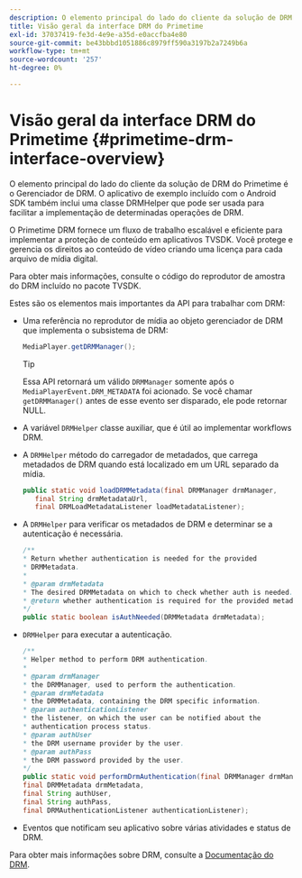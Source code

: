 ```yaml
---
description: O elemento principal do lado do cliente da solução de DRM do Primetime é o Gerenciador de DRM. O aplicativo de exemplo incluído com o Android SDK também inclui uma classe DRMHelper que pode ser usada para facilitar a implementação de determinadas operações de DRM.
title: Visão geral da interface DRM do Primetime
exl-id: 37037419-fe3d-4e9e-a35d-e0accfba4e80
source-git-commit: be43bbbd1051886c8979ff590a3197b2a7249b6a
workflow-type: tm+mt
source-wordcount: '257'
ht-degree: 0%

---
```


# Visão geral da interface DRM do Primetime {#primetime-drm-interface-overview}

O elemento principal do lado do cliente da solução de DRM do Primetime é o Gerenciador de DRM. O aplicativo de exemplo incluído com o Android SDK também inclui uma classe DRMHelper que pode ser usada para facilitar a implementação de determinadas operações de DRM.

<!--<a id="section_4DD54E085AB345FE9BE00865E56B28DB"></a>-->

O Primetime DRM fornece um fluxo de trabalho escalável e eficiente para implementar a proteção de conteúdo em aplicativos TVSDK. Você protege e gerencia os direitos ao conteúdo de vídeo criando uma licença para cada arquivo de mídia digital.

Para obter mais informações, consulte o código do reprodutor de amostra do DRM incluído no pacote TVSDK.

Estes são os elementos mais importantes da API para trabalhar com DRM:

* Uma referência no reprodutor de mídia ao objeto gerenciador de DRM que implementa o subsistema de DRM:

   ```java
   MediaPlayer.getDRMManager();
   ```

   >[!TIP]
   >
   >Essa API retornará um válido `DRMManager` somente após o `MediaPlayerEvent.DRM_METADATA` foi acionado. Se você chamar `getDRMManager()` antes de esse evento ser disparado, ele pode retornar NULL.

* A variável `DRMHelper` classe auxiliar, que é útil ao implementar workflows DRM.
* A `DRMHelper` método do carregador de metadados, que carrega metadados de DRM quando está localizado em um URL separado da mídia.

   ```java
   public static void loadDRMMetadata(final DRMManager drmManager,  
      final String drmMetadataUrl,  
      final DRMLoadMetadataListener loadMetadataListener);
   ```

* A `DRMHelper` para verificar os metadados de DRM e determinar se a autenticação é necessária.

   ```java
   /** 
   * Return whether authentication is needed for the provided 
   * DRMMetadata. 
   * 
   * @param drmMetadata 
   * The desired DRMMetadata on which to check whether auth is needed. 
   * @return whether authentication is required for the provided metadata 
   */ 
   public static boolean isAuthNeeded(DRMMetadata drmMetadata);
   ```

* `DRMHelper` para executar a autenticação.

   ```java
   /** 
   * Helper method to perform DRM authentication. 
   * 
   * @param drmManager 
   * the DRMManager, used to perform the authentication. 
   * @param drmMetadata 
   * the DRMMetadata, containing the DRM specific information. 
   * @param authenticationListener 
   * the listener, on which the user can be notified about the 
   * authentication process status. 
   * @param authUser 
   * the DRM username provider by the user. 
   * @param authPass 
   * the DRM password provided by the user. 
   */ 
   public static void performDrmAuthentication(final DRMManager drmManager,  
   final DRMMetadata drmMetadata,  
   final String authUser,  
   final String authPass,  
   final DRMAuthenticationListener authenticationListener);
   ```

* Eventos que notificam seu aplicativo sobre várias atividades e status de DRM.

<!--<a id="section_F58941D68EB94A5EBD1C7454D2A1B17A"></a>-->

Para obter mais informações sobre DRM, consulte a [Documentação do DRM](https://helpx.adobe.com/primetime/user-guide.html).
